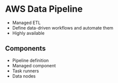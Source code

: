 # AWS Data Pipeline

- Managed ETL
- Define data-driven workflows and automate them
- Highly available

## Components

- Pipeline definition
- Managed component
- Task runners
- Data nodes

